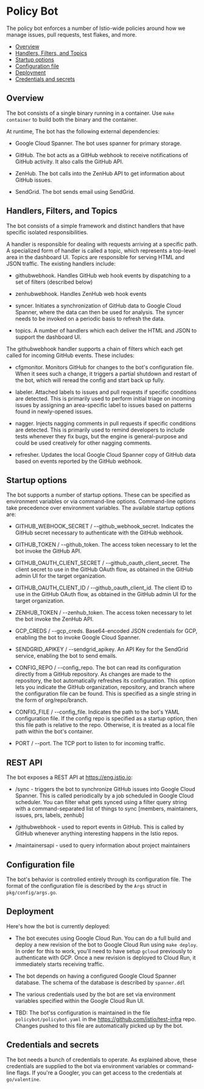 # Policy Bot

The policy bot enforces a number of Istio-wide policies around how we manage
issues, pull requests, test flakes, and more.

- [Overview](#overivew)
- [Handlers, Filters, and Topics](#handlers-filters-and-topics)
- [Startup options](#startup-options)
- [Configuration file](#configuration-file)
- [Deployment](#deployment)
- [Credentials and secrets](#credentials-and-secrets)

## Overview

The bot consists of a single binary running in a container. Use `make container` to build both the binary and the container.

At runtime, The bot has the following external dependencies:

- Google Cloud Spanner. The bot uses spanner for primary storage.

- GitHub. The bot acts as a GitHub webhook to receive notifications of GitHub activity. It
also calls the GitHub API.

- ZenHub. The bot calls into the ZenHub API to get information about GitHub issues.

- SendGrid. The bot sends email using SendGrid.

## Handlers, Filters, and Topics

The bot consists of a simple framework and distinct handlers that have specific isolated responsibilities.

A handler is responsible for dealing with requests arriving at a specific path. A specialized form of handler is called
a topic, which represents a top-level area in the dashboard UI. Topics are responsible for serving HTML and JSON traffic. 
The existing handlers include: 

- githubwebhook. Handles GitHub web hook events by dispatching to a set of filters (described below)
 
- zenhubwebhook. Handles ZenHub web hook events

- syncer. Initiates a synchronization of GitHub data to Google Cloud Spanner, where the data can then be used
for analysis. The syncer needs to be invoked on a periodic basis to refresh the data.

- topics. A number of handlers which each deliver the HTML and JSON to support the dashboard UI.

The githubwebhook handler supports a chain of filters which each get called for incoming
GitHub events. These includes:

- cfgmonitor. Monitors GitHub for changes to the bot's configuration file. When it sees such a change, it triggers a
partial shutdown and restart of the bot, which will reread the config and start back up fully.

- labeler. Attached labels to issues and pull requests if specific conditions are detected. This is primarily used
to perform initial triage on incoming issues by assigning an area-specific label to issues based on patterns
found in newly-opened issues.

- nagger. Injects nagging comments in pull requests if specific conditions are detected. This is primarily used to
remind developers to include tests whenever they fix bugs, but the engine is general-purpose and could be used
creatively for other nagging comments.

- refresher. Updates the local Google Cloud Spanner copy of GitHub data based on events
reported by the GitHub webhook.

## Startup options

The bot supports a number of startup options. These can be specified as environment variables or
via command-line options. Command-line options take precedence over environment variables. The
available startup options are:

- GITHUB_WEBHOOK_SECRET / --github_webhook_secret. Indicates the GitHub secret necessary to authenticate with
the GitHub webhook.

- GITHUB_TOKEN / --github_token. The access token necessary to let the bot invoke the GitHub
API.

- GITHUB_OAUTH_CLIENT_SECRET / --github_oauth_client_secret. The client secret to use in the GitHub OAuth flow,
as obtained in the GitHub admin UI for the target organization.

- GITHUB_OAUTH_CLIENT_ID / --github_oauth_client_id. The client ID to use in the GitHub OAuth flow,
as obtained in the GitHub admin UI for the target organization.

- ZENHUB_TOKEN / --zenhub_token. The access token necessary to let the bot invoke the ZenHub
API.

- GCP_CREDS / --gcp_creds. Base64-encoded JSON credentials for GCP, enabling the bot to invoke
Google Cloud Spanner.

- SENDGRID_APIKEY / --sendgrid_apikey. An API Key for the SendGrid service, enabling the bot to
send emails.

- CONFIG_REPO / --config_repo. The bot can read its configuration directly from a GitHub repository. As
changes are made to the repository, the bot automatically refreshes its configuration. This option lets
you indicate the GitHub organization, repository, and branch where the configuration file can be found.
This is specified as a single string in the form of org/repo/branch.

- CONFIG_FILE / --config_file. Indicates the path to the bot's YAML configuration file. If the config
repo is specified as a startup option, then this file path is relative to the repo. Otherwise, it is
treated as a local file path within the bot's container.

- PORT / --port. The TCP port to listen to for incoming traffic.

## REST API

The bot exposes a REST API at https://eng.istio.io:

- /sync - triggers the bot to synchronize GitHub issues into Google Cloud Spanner. This is called periodically  by 
a job scheduled in Google Cloud scheduler. You can filter what gets synced using a filter query string with a 
command-separated list of things to sync [members, maintainers, issues, prs, labels, zenhub]

- /githubwebhook - used to report events in GitHub. This is called by GitHub whenever anything interesting happens in
the Istio repos.

- /maintainersapi - used to query information about project maintainers

## Configuration file

The bot's behavior is controlled entirely through its configuration file. The
format of the configuration file is described by the `Args` struct in
`pkg/config/args.go`.

## Deployment

Here's how the bot is currently deployed:

- The bot executes using Google Cloud Run. You can do a full build and deploy
a new revision of the bot to Google Cloud Run using `make deploy`. In order for this
to work, you'll need to have setup `gcloud` previously to authenticate
with GCP. Once a new revision is deployed to Cloud Run, it immediately starts receiving traffic.

- The bot depends on having a configured Google Cloud Spanner database. The schema of the database
is described by `spanner.ddl`

- The various credentials used by the bot are set via environment variables specified within the Google Cloud Run
UI.

- TBD: The bot'ss configuration is maintained in the file `policybot/policybot.yaml` in the <https://github.com/istio/test-infra> repo.
Changes pushed to this file are automatically picked up by the bot.

## Credentials and secrets

The bot needs a bunch of credentials to operate. As explained above, these credentials are supplied
to the bot via environment variables or command-line flags. If you're a Googler, you can get access
to the credentials at `go/valentine`.
